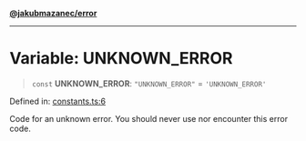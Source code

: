 [**@jakubmazanec/error**](../README.md)

---

# Variable: UNKNOWN_ERROR

> `const` **UNKNOWN_ERROR**: `"UNKNOWN_ERROR"` = `'UNKNOWN_ERROR'`

Defined in:
[constants.ts:6](https://github.com/jakubmazanec/tools/blob/0373298af23ca7b778987184cd6fcccd21ae54be/packages/error/source/constants.ts#L6)

Code for an unknown error. You should never use nor encounter this error code.

